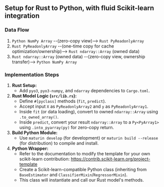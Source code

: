 ## Setup for Rust to Python, with fluid Scikit-learn integration

### Data Flow

1.  `Python NumPy Array` --(zero-copy view)--> `Rust PyReadonlyArray`
2.  `Rust PyReadonlyArray` --(one-time copy for cache optimization/ownership)--> `Rust ndarray::Array` (owned data)
3.  `Rust ndarray::Array` (owned data) --(zero-copy view, ownership transfer)--> `Python NumPy Array`

### Implementation Steps

1.  **Rust Setup:**
    *   Add `pyo3`, `pyo3-numpy`, and `ndarray` dependencies to `Cargo.toml`.
2.  **Rust Model Logic (`src/lib.rs`):**
    *   Define `#[pyclass]` methods (`fit`, `predict`).
    *   Accept input `X` as `PyReadonlyArray2` and `y` as `PyReadonlyArray1`.
    *   Inside `fit` (or data loading), convert to owned `ndarray::Array` using `.to_owned_array()`.
    *   Inside `predict`, convert your result `ndarray::Array` to a `Py<PyArray1>` using `.into_pyarray(py)` for zero-copy return.
3.  **Build Python Module:**
    *   Use `maturin develop` (for development) or `maturin build --release` (for distribution) to compile and install.
4.  **Python Wrapper:**
    *   Refer to the documentation to modify the template for your own scikit-learn contribution: https://contrib.scikit-learn.org/project-template
    *   Create a Scikit-learn-compatible Python class (inheriting from `BaseEstimator` and `ClassifierMixin`/`RegressorMixin`).
    *   This class will instantiate and call our Rust model's methods.
      
  
